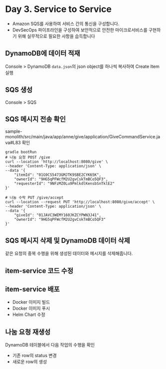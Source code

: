 # Day 3. Service to Service
- Amazon SQS를 사용하여 서비스 간의 통신을 구성합니다.
- DevSecOps 파이프라인을 구성하여 보안적으로 안전한 마이크로서비스를 구현하기 위해 실무적으로 필요한 사항을 습득합니다

## DynamoDB에 데이터 적재
Console > DynamoDB
`data.json`의 json object를 하나씩 복사하여 Create Item 실행

## SQS 생성
Console > SQS

## SQS 메시지 전송 확인
sample-monolith/src/main/java/app/anne/give/application/GiveCommandService.java#L83 확인

```
gradle bootRun
# 나눔 요청 POST /give
curl --location 'http://localhost:8080/give' \
--header 'Content-Type: application/json' \
--data '{
    "itemId": "01G9CS5473GMJTK9SBE2CYK65K",
    "ownerId": "9HG5qPFWcfM2U2gvCskTmBCo5QF3",
    "requesterId": "9NFzMZ0Lu9PmlkdlKensbSnTklE2"
}'

# 나눔 수락 PUT /give/accept
curl --location --request PUT 'http://localhost:8080/give/accept' \
--header 'Content-Type: application/json' \
--data '{
    "giveId": "01JAVC3WEMY160JKZCYPWN3J41",
    "ownerId": "9HG5qPFWcfM2U2gvCskTmBCo5QF3"
}'
```

## SQS 메시지 삭제 및 DynamoDB 데이터 삭제
같은 요청의 중복 수행을 위해 생성된 데이터와 메시지를 삭제해줍니다.

## item-service 코드 수정


## item-service 배포
- Docker 이미지 빌드
- Docker 이미지 푸시
- Helm Chart 수정

## 나눔 요청 재생성
DynamoDB 테이블에서 다음 작업의 수행을 확인
- 기존 row의 status 변경
- 새로운 row의 생성





